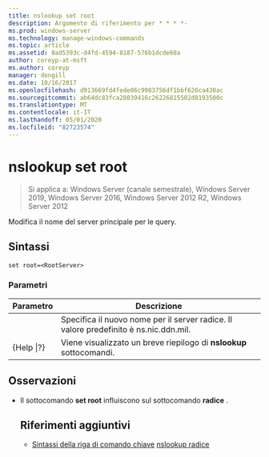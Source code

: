 ```yaml
---
title: nslookup set root
description: Argomento di riferimento per * * * *-
ms.prod: windows-server
ms.technology: manage-windows-commands
ms.topic: article
ms.assetid: 8ad5393c-d4fd-4594-8187-576b1dcde60a
author: coreyp-at-msft
ms.author: coreyp
manager: dongill
ms.date: 10/16/2017
ms.openlocfilehash: d913669fd4fede06c9983756df1bbf626ca430ac
ms.sourcegitcommit: ab64dc83fca28039416c26226815502d0193500c
ms.translationtype: MT
ms.contentlocale: it-IT
ms.lasthandoff: 05/01/2020
ms.locfileid: "82723574"
---
```

# <a name="nslookup-set-root"></a>nslookup set root

> Si applica a: Windows Server (canale semestrale), Windows Server 2019, Windows Server 2016, Windows Server 2012 R2, Windows Server 2012

Modifica il nome del server principale per le query.
## <a name="syntax"></a>Sintassi
```
set root=<RootServer>
```
### <a name="parameters"></a>Parametri

|    Parametro    |                                   Descrizione                                    |
|-----------------|----------------------------------------------------------------------------------|
|  <RootServer>   | Specifica il nuovo nome per il server radice. Il valore predefinito è ns.nic.ddn.mil. |
| {Help &#124;?} |              Viene visualizzato un breve riepilogo di **nslookup** sottocomandi.               |

## <a name="remarks"></a>Osservazioni
- Il sottocomando **set root** influiscono sul sottocomando **radice** .
  ## <a name="additional-references"></a>Riferimenti aggiuntivi
  - [Sintassi della riga di comando chiave](command-line-syntax-key.md)
  [nslookup radice](nslookup-root.md)
